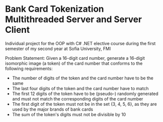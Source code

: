 # Bank Card Tokenization Multithreaded Server and Server Client

Individual project for the OOP with C# .NET elective course during the first semester of my second year at Sofia University, FMI

Problem Statement: Given a 16-digit card number, generate a 16-digit isomorphic image (a token) of the card number that conforms to the following requirements: 
* The number of digits of the token and the card number have to be the same
* The last four digits of the token and the card number have to match
* The first 12 digits of the token have to be (pseudo-) randomly generated and must not match the corresponding digits of the card number
* The first digit of the token must not be in the set {3, 4, 5, 6}, as they are used by the major brands of bank cards
* The sum of the token's digits must not be divisible by 10
